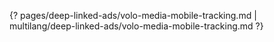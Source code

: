 {? pages/deep-linked-ads/volo-media-mobile-tracking.md | multilang/deep-linked-ads/volo-media-mobile-tracking.md ?}
